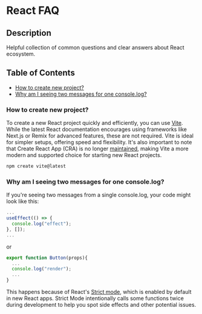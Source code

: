 # React FAQ

## Description

Helpful collection of common questions and clear answers about React ecosystem.

## Table of Contents

- [How to create new project?](#how-to-create-new-project?)
- [Why am I seeing two messages for one console.log?](#why-am-I-seeing-two-messages-for-one-console.log?)

### How to create new project?

To create a new React project quickly and efficiently, you can use [Vite](https://vitejs.dev/). While the latest React documentation encourages using frameworks like Next.js or Remix for advanced features, these are not required. Vite is ideal for simpler setups, offering speed and flexibility. It's also important to note that Create React App (CRA) is no longer [maintained](https://github.com/reactjs/react.dev/pull/5487#issuecomment-1409720741), making Vite a more modern and supported choice for starting new React projects.

```bash
npm create vite@latest
```

### Why am I seeing two messages for one console.log?

If you're seeing two messages from a single console.log, your code might look like this:

```jsx
...
useEffect(() => {
  console.log("effect");
}, []);
...
```

or

```jsx
export function Button(props){
  ...
  console.log("render");
  ...
}
```

This happens because of React's [Strict mode](https://react.dev/reference/react/StrictMode#strictmode), which is enabled by default in new React apps. Strict Mode intentionally calls some functions twice during development to help you spot side effects and other potential issues.
